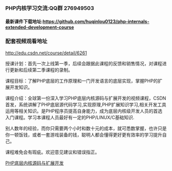 ### PHP内核学习交流:QQ群 276949503

#### 最新课件下载地址:https://github.com/huqinlou0123/php-internals-extended-development-course


### 配套视频观看地址
http://edu.csdn.net/course/detail/6261

授课计划：首先一次上线第一季，后续会跟据此课程的反馈和销售情况，对课程进行更新和后续第二季课程的录制。

课程目标：了解PHP底层的工作原理和一门开发语言的底层实现，掌握PHP的扩展开发知识。

课程介绍：全球第一份深入学习PHP底层内核源码与扩展开发的视频课程，CSDN首发，系统讲解了PHP底层源代码学习,实现原理,PHP扩展知识学习,相关开发工具运用等相关知识。是PHP程序员提高自身能力，成为底层内核级开发人员的首选入门课程。学习本课程人员最好有一定的PHP/LINUX/C基础知识.

别人数年的经验，而你只需要两个小时和数十元的成本，就可悉数掌握，也许只是你一顿饭钱，或者一套游戏装备的钱，聪明人都会懂得更好更有效率的学习提升自己。

课程难免会有瑕疵。欢迎意见建议和错误指正。

[PHP底层内核源码与扩展开发](http://phpcoredump.com)